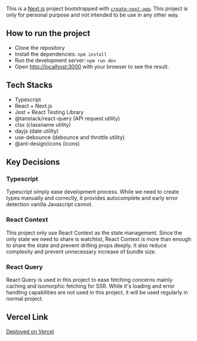 This is a [Next.js](https://nextjs.org/) project bootstrapped with [`create-next-app`](https://github.com/vercel/next.js/tree/canary/packages/create-next-app). This project is only for personal purpose and not intended to be use in any other way.

## How to run the project

- Clone the repository
- Install the dependencies: `npm install`
- Run the development server: `npm run dev`
- Open [http://localhost:3000](http://localhost:3000) with your browser to see the result.

## Tech Stacks

- Typescript
- React + Next.js
- Jest + React Testing Library
- @tanstack/react-query (API request utility)
- clsx (classname utility)
- dayjs (date utility)
- use-debounce (debounce and throttle utility)
- @ant-design/icons (icons)

## Key Decisions

### Typescript
Typescript simply ease development process. While we need to create types manually and correctly, it provides autocomplete and early error detection vanilla Javascript cannot.

### React Context
This project only use React Context as the state management. Since the only state we need to share is watchlist, React Context is more than enough to share the state and prevent drilling props deeply. It also reduce complexity and prevent unnecessary increase of bundle size.

### React Query
React Query is used in this project to ease fetching concerns mainly caching and isomorphic fetching for SSR. While it's loading and error handling capabilities are not used in this project, it will be used regularly in normal project.

## Vercel Link

[Deployed on Vercel](https://disney-hotstar-clone-rho.vercel.app/)
